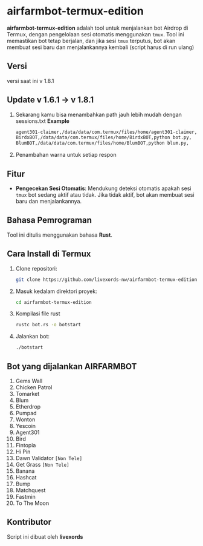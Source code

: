 # airfarmbot-termux-edition
**airfarmbot-termux-edition** adalah tool untuk menjalankan bot Airdrop di Termux, dengan pengelolaan sesi otomatis menggunakan `tmux`. Tool ini memastikan bot tetap berjalan, dan jika sesi `tmux` terputus, bot akan membuat sesi baru dan menjalankannya kembali (script harus di run ulang)

## Versi
versi saat ini v 1.8.1

## Update v 1.6.1 -> v 1.8.1
1. Sekarang kamu bisa menambahkan path jauh lebih mudah dengan sessions.txt
    **Example**
    ```bash
    agent301-claimer,/data/data/com.termux/files/home/agent301-claimer,python bot.py,
    BirdxBOT,/data/data/com.termux/files/home/BirdxBOT,python bot.py,
    BlumBOT,/data/data/com.termux/files/home/BlumBOT,python blum.py,
2. Penambahan warna untuk setiap respon

## Fitur
- **Pengecekan Sesi Otomatis**: Mendukung deteksi otomatis apakah sesi `tmux` bot sedang aktif atau tidak. Jika tidak aktif, bot akan membuat sesi baru dan menjalankannya.
  
## Bahasa Pemrograman
Tool ini ditulis menggunakan bahasa **Rust**.

## Cara Install di Termux

1. Clone repositori:
   ```bash
   git clone https://github.com/livexords-nw/airfarmbot-termux-edition.git
2. Masuk kedalam direktori proyek:
    ```bash
    cd airfarmbot-termux-edition
3. Kompilasi file rust
    ```bash
    rustc bot.rs -o botstart
4. Jalankan bot:
    ```bash
    ./botstart

## Bot yang dijalankan AIRFARMBOT

1. Gems Wall
2. Chicken Patrol
3. Tomarket
4. Blum 
5. Etherdrop
6. Pumpad
7. Wonton
8. Yescoin
9. Agent301
10. Bird 
11. Fintopia
12. Hi Pin
13. Dawn Validator `[Non Tele]`
14. Get Grass `[Non Tele]`
15. Banana
16. Hashcat
17. Bump
18. Matchquest
19. Fastmin
20. To The Moon

## Kontributor
Script ini dibuat oleh **livexords**